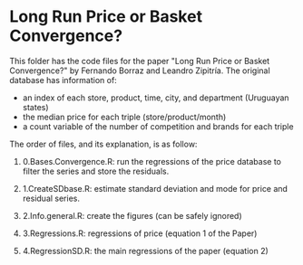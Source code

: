 # Long Run Price or Basket Convergence?

This folder has the code files for the paper "Long Run Price or Basket Convergence?" by Fernando Borraz and Leandro Zipitría.
The original database has information of:

- an index of each store, product, time, city, and department (Uruguayan states)
- the median price for each triple (store/product/month)
- a count variable of the number of competition and brands for each triple


The order of files, and its explanation, is as follow:

1) 0.Bases.Convergence.R: run the regressions of the price database to filter the series and store the residuals. 

2) 1.CreateSDbase.R: estimate standard deviation and mode for price and residual series.
 
3) 2.Info.general.R: create the figures (can be safely ignored) 

4) 3.Regressions.R: regressions of price (equation 1 of the Paper)

5) 4.RegressionSD.R: the main regressions of the paper (equation 2)

